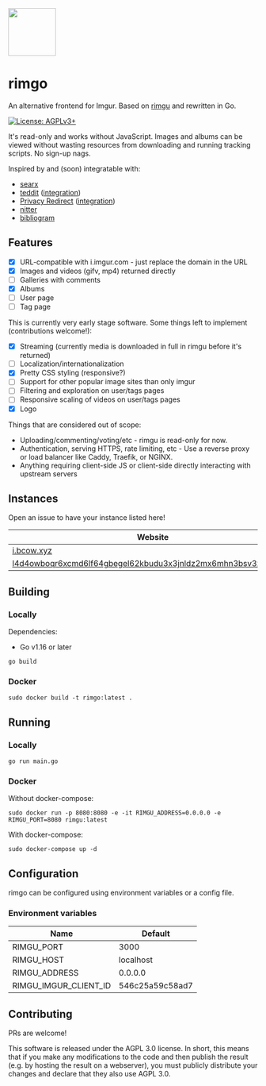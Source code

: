<img src="https://codeberg.org/video-prize-ranch/rimgo/raw/branch/main/static/img/rimgo.svg" width="96" height="96" />

# rimgo
An alternative frontend for Imgur. Based on [rimgu](https://codeberg.org/3np/rimgu) and rewritten in Go.

<a href="https://www.gnu.org/licenses/agpl-3.0.en.html">
  <img alt="License: AGPLv3+" src="https://shields.io/badge/License-AGPL%20v3+-blue.svg">
</a>

It's read-only and works without JavaScript. Images and albums can be viewed without wasting resources from downloading and running tracking scripts. No sign-up nags.

Inspired by and (soon) integratable with:

* [searx](https://github.com/searx/searx)
* [teddit](https://codeberg.org/teddit/teddit) ([integration](https://codeberg.org/teddit/teddit/pulls/249))
* [Privacy Redirect](https://github.com/SimonBrazell/privacy-redirect) ([integration](https://github.com/SimonBrazell/privacy-redirect/pull/303))
* [nitter](https://github.com/zedeus/nitter)
* [bibliogram](https://sr.ht/~cadence/bibliogram/)


## Features

- [x] URL-compatible with i.imgur.com - just replace the domain in the URL
- [x] Images and videos (gifv, mp4) returned directly
- [ ] Galleries with comments
- [x] Albums
- [ ] User page
- [ ] Tag page

This is currently very early stage software. Some things left to implement (contributions welcome!):

- [x] Streaming (currently media is downloaded in full in rimgu before it's returned)
- [ ] Localization/internationalization
- [x] Pretty CSS styling (responsive?)
- [ ] Support for other popular image sites than only imgur
- [ ] Filtering and exploration on user/tags pages
- [ ] Responsive scaling of videos on user/tags pages
- [x] Logo

Things that are considered out of scope:

* Uploading/commenting/voting/etc - rimgu is read-only for now.
* Authentication, serving HTTPS, rate limiting, etc - Use a reverse proxy or load balancer like Caddy, Traefik, or NGINX.
* Anything requiring client-side JS or client-side directly interacting with upstream servers

## Instances

Open an issue to have your instance listed here!

| Website                                                                                                                                  | Country | Cloudflare |
|------------------------------------------------------------------------------------------------------------------------------------------|---------|------------|
| [i.bcow.xyz](https://i.bcow.xyz/)                                                                                                        | 🇨🇦 CA   |            |
| [l4d4owboqr6xcmd6lf64gbegel62kbudu3x3jnldz2mx6mhn3bsv3zyd.onion](http://l4d4owboqr6xcmd6lf64gbegel62kbudu3x3jnldz2mx6mhn3bsv3zyd.onion/) |         |            |

## Building

### Locally

Dependencies:

* Go v1.16 or later

```
go build
```

### Docker
```
sudo docker build -t rimgo:latest .
```

## Running

### Locally

```
go run main.go
```

### Docker

Without docker-compose:
```
sudo docker run -p 8080:8080 -e -it RIMGU_ADDRESS=0.0.0.0 -e RIMGU_PORT=8080 rimgu:latest
```

With docker-compose:
```
sudo docker-compose up -d
```

## Configuration

rimgo can be configured using environment variables or a config file.

### Environment variables

| Name                  | Default         |
|-----------------------|-----------------|
| RIMGU_PORT            | 3000            |
| RIMGU_HOST            | localhost       |
| RIMGU_ADDRESS         | 0.0.0.0         |
| RIMGU_IMGUR_CLIENT_ID | 546c25a59c58ad7 |

## Contributing

PRs are welcome!

This software is released under the AGPL 3.0 license. In short, this means that if you make any modifications to the code and then publish the result (e.g. by hosting the result on a webserver), you must publicly distribute your changes and declare that they also use AGPL 3.0.